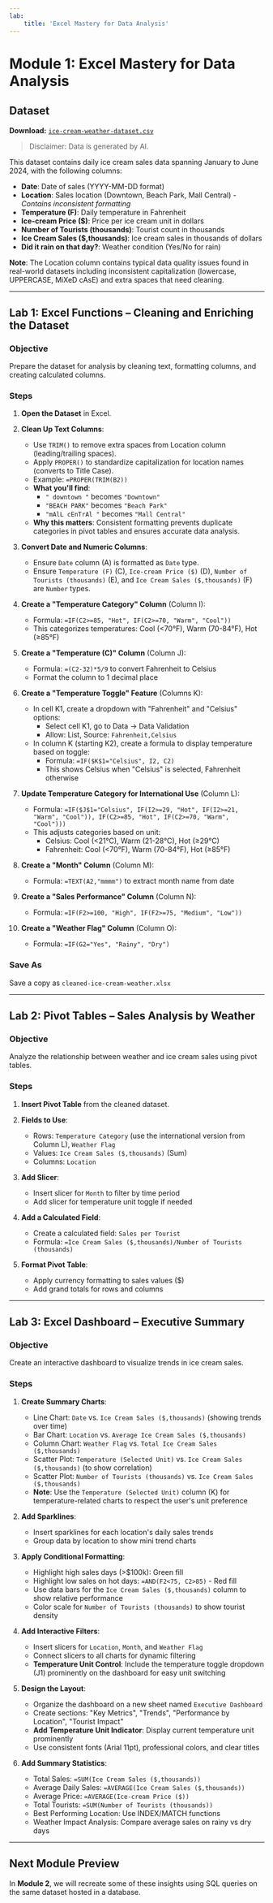 ```yaml
---
lab:
    title: 'Excel Mastery for Data Analysis'
---
```

# Module 1: Excel Mastery for Data Analysis

## Dataset

**Download:** [`ice-cream-weather-dataset.csv`](../data/ice-cream-weather-dataset.csv)
> Disclaimer: Data is generated by AI.

This dataset contains daily ice cream sales data spanning January to June 2024, with the following columns:
- **Date**: Date of sales (YYYY-MM-DD format)
- **Location**: Sales location (Downtown, Beach Park, Mall Central) - *Contains inconsistent formatting*
- **Temperature (F)**: Daily temperature in Fahrenheit
- **Ice-cream Price ($)**: Price per ice cream unit in dollars
- **Number of Tourists (thousands)**: Tourist count in thousands
- **Ice Cream Sales ($,thousands)**: Ice cream sales in thousands of dollars
- **Did it rain on that day?**: Weather condition (Yes/No for rain)

**Note**: The Location column contains typical data quality issues found in real-world datasets including inconsistent capitalization (lowercase, UPPERCASE, MiXeD cAsE) and extra spaces that need cleaning.

---

## Lab 1: Excel Functions – Cleaning and Enriching the Dataset

### Objective

Prepare the dataset for analysis by cleaning text, formatting columns, and creating calculated columns.

### Steps

1. **Open the Dataset** in Excel.
2. **Clean Up Text Columns**:

   * Use `TRIM()` to remove extra spaces from Location column (leading/trailing spaces).
   * Apply `PROPER()` to standardize capitalization for location names (converts to Title Case).
   * Example: `=PROPER(TRIM(B2))` 
   * **What you'll find**: 
     - `" downtown "` becomes `"Downtown"`
     - `"BEACH PARK"` becomes `"Beach Park"`
     - `"mAlL cEnTrAl "` becomes `"Mall Central"`
   * **Why this matters**: Consistent formatting prevents duplicate categories in pivot tables and ensures accurate data analysis.

3. **Convert Date and Numeric Columns**:

   * Ensure `Date` column (A) is formatted as `Date` type.
   * Ensure `Temperature (F)` (C), `Ice-cream Price ($)` (D), `Number of Tourists (thousands)` (E), and `Ice Cream Sales ($,thousands)` (F) are `Number` types.

4. **Create a "Temperature Category" Column** (Column I):

   * Formula: `=IF(C2>=85, "Hot", IF(C2>=70, "Warm", "Cool"))`
   * This categorizes temperatures: Cool (<70°F), Warm (70-84°F), Hot (≥85°F)

5. **Create a "Temperature (C)" Column** (Column J):

   * Formula: `=(C2-32)*5/9` to convert Fahrenheit to Celsius
   * Format the column to 1 decimal place

6. **Create a "Temperature Toggle" Feature** (Columns K):

   * In cell K1, create a dropdown with "Fahrenheit" and "Celsius" options:
     - Select cell K1, go to Data → Data Validation
     - Allow: List, Source: `Fahrenheit,Celsius`
   * In column K (starting K2), create a formula to display temperature based on toggle:
     - Formula: `=IF($K$1="Celsius", I2, C2)`
     - This shows Celsius when "Celsius" is selected, Fahrenheit otherwise

7. **Update Temperature Category for International Use** (Column L):

   * Formula: `=IF($J$1="Celsius", IF(I2>=29, "Hot", IF(I2>=21, "Warm", "Cool")), IF(C2>=85, "Hot", IF(C2>=70, "Warm", "Cool")))`
   * This adjusts categories based on unit: 
     - Celsius: Cool (<21°C), Warm (21-28°C), Hot (≥29°C)
     - Fahrenheit: Cool (<70°F), Warm (70-84°F), Hot (≥85°F)

8. **Create a "Month" Column** (Column M):

   * Formula: `=TEXT(A2,"mmmm")` to extract month name from date

9. **Create a "Sales Performance" Column** (Column N):

   * Formula: `=IF(F2>=100, "High", IF(F2>=75, "Medium", "Low"))`

10. **Create a "Weather Flag" Column** (Column O):

    * Formula: `=IF(G2="Yes", "Rainy", "Dry")`

### Save As

Save a copy as `cleaned-ice-cream-weather.xlsx`

---

## Lab 2: Pivot Tables – Sales Analysis by Weather

### Objective

Analyze the relationship between weather and ice cream sales using pivot tables.

### Steps

1. **Insert Pivot Table** from the cleaned dataset.
2. **Fields to Use**:

   * Rows: `Temperature Category` (use the international version from Column L), `Weather Flag`
   * Values: `Ice Cream Sales ($,thousands)` (Sum)
   * Columns: `Location`
   
3. **Add Slicer**:

   * Insert slicer for `Month` to filter by time period
   * Add slicer for temperature unit toggle if needed

4. **Add a Calculated Field**:

   * Create a calculated field: `Sales per Tourist`
   * Formula: `=Ice Cream Sales ($,thousands)/Number of Tourists (thousands)`

5. **Format Pivot Table**:

   * Apply currency formatting to sales values ($)
   * Add grand totals for rows and columns

---

## Lab 3: Excel Dashboard – Executive Summary

### Objective

Create an interactive dashboard to visualize trends in ice cream sales.

### Steps

1. **Create Summary Charts**:

   * Line Chart: `Date` vs. `Ice Cream Sales ($,thousands)` (showing trends over time)
   * Bar Chart: `Location` vs. `Average Ice Cream Sales ($,thousands)`
   * Column Chart: `Weather Flag` vs. `Total Ice Cream Sales ($,thousands)`
   * Scatter Plot: `Temperature (Selected Unit)` vs. `Ice Cream Sales ($,thousands)` (to show correlation)
   * Scatter Plot: `Number of Tourists (thousands)` vs. `Ice Cream Sales ($,thousands)`
   * **Note**: Use the `Temperature (Selected Unit)` column (K) for temperature-related charts to respect the user's unit preference

2. **Add Sparklines**:

   * Insert sparklines for each location's daily sales trends
   * Group data by location to show mini trend charts

3. **Apply Conditional Formatting**:

   * Highlight high sales days (>$100k): Green fill
   * Highlight low sales on hot days: `=AND(F2<75, C2>85)` - Red fill
   * Use data bars for the `Ice Cream Sales ($,thousands)` column to show relative performance
   * Color scale for `Number of Tourists (thousands)` to show tourist density

4. **Add Interactive Filters**:

   * Insert slicers for `Location`, `Month`, and `Weather Flag`
   * Connect slicers to all charts for dynamic filtering
   * **Temperature Unit Control**: Include the temperature toggle dropdown (J1) prominently on the dashboard for easy unit switching

5. **Design the Layout**:

   * Organize the dashboard on a new sheet named `Executive Dashboard`
   * Create sections: "Key Metrics", "Trends", "Performance by Location", "Tourist Impact"
   * **Add Temperature Unit Indicator**: Display current temperature unit prominently
   * Use consistent fonts (Arial 11pt), professional colors, and clear titles

6. **Add Summary Statistics**:

   * Total Sales: `=SUM(Ice Cream Sales ($,thousands))`
   * Average Daily Sales: `=AVERAGE(Ice Cream Sales ($,thousands))`
   * Average Price: `=AVERAGE(Ice-cream Price ($))`
   * Total Tourists: `=SUM(Number of Tourists (thousands))`
   * Best Performing Location: Use INDEX/MATCH functions
   * Weather Impact Analysis: Compare average sales on rainy vs dry days

---

## Next Module Preview

In **Module 2**, we will recreate some of these insights using SQL queries on the same dataset hosted in a database.
